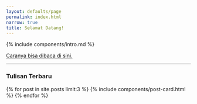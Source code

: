 ```yaml
---
layout: defaults/page
permalink: index.html
narrow: true
title: Selamat Datang!
---
```


{% include components/intro.md %}

[Caranya bisa dibaca di sini.](https://kikisyahadat.github.io/about.html)

---

### Tulisan Terbaru

{% for post in site.posts limit:3 %}
{% include components/post-card.html %}
{% endfor %}


